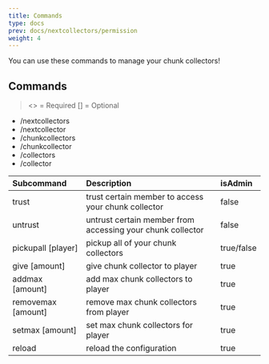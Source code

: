 ```yaml
---
title: Commands
type: docs
prev: docs/nextcollectors/permission
weight: 4
---
```


You can use these commands to manage your chunk collectors!

## Commands

> <> = Required [] = Optional

- /nextcollectors
- /nextcollector
- /chunkcollectors
- /chunkcollector
- /collectors
- /collector

| Subcommand | Description | isAdmin |
| :--------- | :---------- | :------ |
| trust      | trust certain member to access your chunk collector | false |
| untrust    | untrust certain member from accessing your chunk collector | false |
| pickupall [player] | pickup all of your chunk collectors | true/false |
| give <player> [amount] | give chunk collector to player | true |
| addmax <player> [amount] | add max chunk collectors to player | true |
| removemax <player> [amount] | remove max chunk collectors from player | true |
| setmax <player> [amount] | set max chunk collectors for player | true |
| reload | reload the configuration | true |
